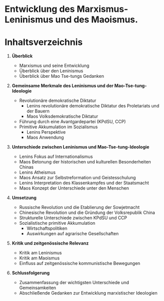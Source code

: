 # Entwicklung des Marxismus-Leninismus und des Maoismus.

# Inhaltsverzeichnis

1. **Überblick**
   - Marxismus und seine Entwicklung
   - Überblick über den Leninismus
   - Überblick über Mao Tse-tungs Gedanken

2. **Gemeinsame Merkmale des Leninismus und der Mao-Tse-tung-Ideologie**
   - Revolutionäre demokratische Diktatur
     - Lenins revolutionäre demokratische Diktatur des Proletariats und der Bauern
     - Maos Volksdemokratische Diktatur
   - Führung durch eine Avantgardepartei (KPdSU, CCP)
   - Primitive Akkumulation im Sozialismus
     - Lenins Perspektive
     - Maos Anwendung

3. **Unterschiede zwischen Leninismus und Mao-Tse-tung-Ideologie**
     - Lenins Fokus auf Internationalismus
     - Maos Betonung der historischen und kulturellen Besonderheiten Chinas
     - Lenins Atheismus
     - Maos Ansatz zur Selbstreformation und Geistesschulung
     - Lenins Interpretation des Klassenkampfes und der Staatsmacht
     - Maos Konzept der Unterschiede unter den Menschen

4. **Umsetzung**
   - Russische Revolution und die Etablierung der Sowjetmacht
   - Chinesische Revolution und die Gründung der Volksrepublik China
   - Strukturelle Unterschiede zwischen KPdSU und CCP
   - Sozialistische primitive Akkumulation
     - Wirtschaftspolitiken
     - Auswirkungen auf agrarische Gesellschaften

5. **Kritik und zeitgenössische Relevanz**
   - Kritik am Leninismus
   - Kritik am Maoismus
   - Einfluss auf zeitgenössische kommunistische Bewegungen

6. **Schlussfolgerung**
   - Zusammenfassung der wichtigsten Unterschiede und Gemeinsamkeiten
   - Abschließende Gedanken zur Entwicklung marxistischer Ideologien
